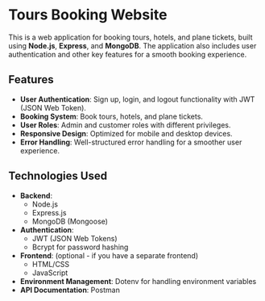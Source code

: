 # Tours Booking Website

This is a web application for booking tours, hotels, and plane tickets, built using **Node.js**, **Express**, and **MongoDB**. The application also includes user authentication and other key features for a smooth booking experience.

## Features

- **User Authentication**: Sign up, login, and logout functionality with JWT (JSON Web Token).
- **Booking System**: Book tours, hotels, and plane tickets.
- **User Roles**: Admin and customer roles with different privileges.
- **Responsive Design**: Optimized for mobile and desktop devices.
- **Error Handling**: Well-structured error handling for a smoother user experience.

## Technologies Used

- **Backend**: 
  - Node.js
  - Express.js
  - MongoDB (Mongoose)
- **Authentication**: 
  - JWT (JSON Web Tokens)
  - Bcrypt for password hashing
- **Frontend**: (optional - if you have a separate frontend)
  - HTML/CSS
  - JavaScript
- **Environment Management**: Dotenv for handling environment variables
- **API Documentation**: Postman

